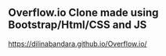 ## Overflow.io Clone made using Bootstrap/Html/CSS and JS

https://dilinabandara.github.io/Overflow.io/
